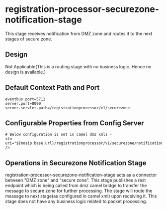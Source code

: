 # registration-processor-securezone-notification-stage

This stage receives notification from DMZ zone and routes it to the next stages of secure zone.

## Design
Not Applicable(This is a routing stage with no business logic. Hence no design is available.)

## Default Context Path and Port
```
eventbus.port=5712
server.port=8090
server.servlet.path=/registrationprocessor/v1/securezone
```
## Configurable Properties from Config Server
```
# Below configuration is set in camel dmz xmls -
<to uri="${mosip.base.url}/registrationprocessor/v1/securezone/notification" />
```
## Operations in Securezone Notification Stage
registration-processor-securezone-notification-stage acts as a connector between "DMZ zone" and "secure zone". This stage publishes a rest endpoint which is being called from dmz camel bridge to transfer the message to secure zone for further processing. The stage will route the message to next stage(as configured in camel xml) upon receiving it. This stage does not have any business logic related to packet processing.